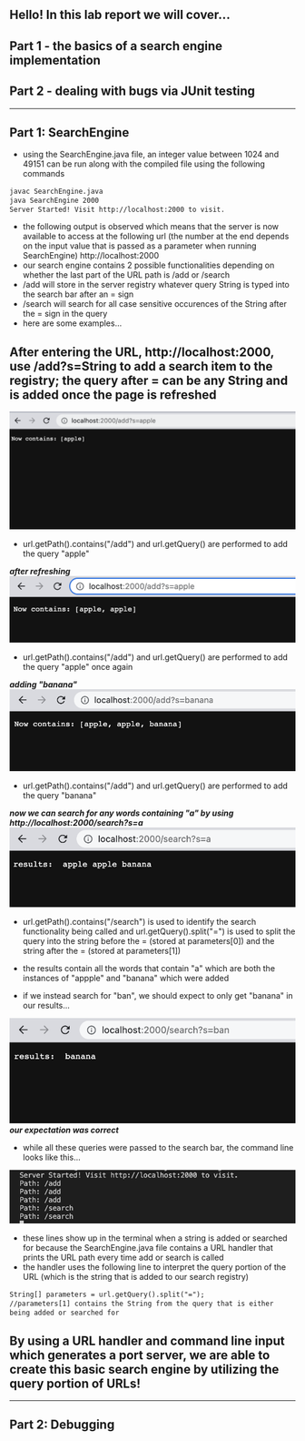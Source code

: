## **Hello! In this lab report we will cover...**
## Part 1 - the basics of a search engine implementation
## Part 2 - dealing with bugs via JUnit testing


---

## **Part 1: SearchEngine** 

- using the SearchEngine.java file, an integer value between 1024 and 49151 can be run along with the compiled file using the following commands
```
javac SearchEngine.java
java SearchEngine 2000
Server Started! Visit http://localhost:2000 to visit.
```
- the following output is observed which means that the server is now available to access at the following url (the number at the end depends on the input value that is passed as a parameter when running SearchEngine) http://localhost:2000
- our search engine contains 2 possible functionalities depending on whether the last part of the URL path is /add or /search
- /add will store in the server registry whatever query String is typed into the search bar after an = sign
- /search will search for all case sensitive occurences of the String after the = sign in the query
- here are some examples...

## After entering the URL, http://localhost:2000, use /add?s=String to add a search item to the registry; the query after = can be any String and is added once the page is refreshed
![](addapple.png)
- url.getPath().contains("/add") and url.getQuery() are performed to add the query "apple"


***after refreshing***
![](apple2.png)
- url.getPath().contains("/add") and url.getQuery() are performed to add the query "apple" once again

***adding "banana"***
![](banana.png)
- url.getPath().contains("/add") and url.getQuery() are performed to add the query "banana"

***now we can search for any words containing "a" by using http://localhost:2000/search?s=a***
![](searchresult1.png)
- url.getPath().contains("/search") is used to identify the search functionality being called and url.getQuery().split("=") is used to split the query into the string before the = (stored at parameters[0]) and the string after the = (stored at parameters[1])
- the results contain all the words that contain "a" which are both the instances of "appple" and "banana" which were added

- if we instead search for "ban", we should expect to only get "banana" in our results...

![](search2.png)
***our expectation was correct***

- while all these queries were passed to the search bar, the command line looks like this...

![](commandlinesearches.png)
- these lines show up in the terminal when a string is added or searched for because the SearchEngine.java file contains a URL handler that prints the URL path every time add or search is called
- the handler uses the following line to interpret the query portion of the URL (which is the string that is added to our search registry)
```
String[] parameters = url.getQuery().split("=");
//parameters[1] contains the String from the query that is either being added or searched for
```

## By using a URL handler and command line input which generates a port server, we are able to create this basic search engine by utilizing the query portion of URLs!
___

## **Part 2: Debugging**

